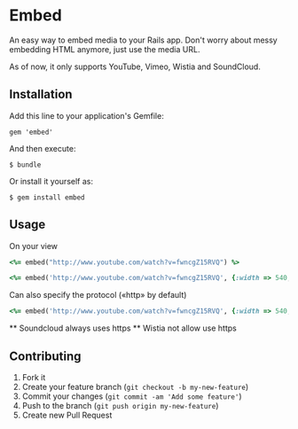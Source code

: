 # Embed

An easy way to embed media to your Rails app. Don't worry about messy embedding HTML anymore, just use the media URL.

As of now, it only supports YouTube, Vimeo, Wistia and SoundCloud.

## Installation

Add this line to your application's Gemfile:

    gem 'embed'

And then execute:

    $ bundle

Or install it yourself as:

    $ gem install embed

## Usage

On your view 

```ruby
<%= embed("http://www.youtube.com/watch?v=fwncgZ15RVQ") %>
```

```ruby
<%= embed('http://www.youtube.com/watch?v=fwncgZ15RVQ', {:width => 540, :height => 290}) %>
```

Can also specify the protocol («http» by default)

```ruby
<%= embed('http://www.youtube.com/watch?v=fwncgZ15RVQ', {:width => 540, :height => 290, :protocol => 'https'}) %>
```

** Soundcloud always uses https
** Wistia not allow use https


## Contributing

1. Fork it
2. Create your feature branch (`git checkout -b my-new-feature`)
3. Commit your changes (`git commit -am 'Add some feature'`)
4. Push to the branch (`git push origin my-new-feature`)
5. Create new Pull Request
